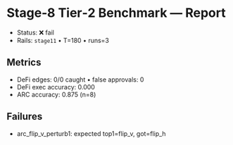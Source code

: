 # Stage‑8 Tier‑2 Benchmark — Report

- Status: ❌ fail
- Rails: `stage11`  •  T=180  •  runs=3

## Metrics

- DeFi edges: 0/0 caught  •  false approvals: 0
- DeFi exec accuracy: 0.000
- ARC accuracy: 0.875  (n=8)

## Failures

- arc_flip_v_perturb1: expected top1=flip_v, got=flip_h
